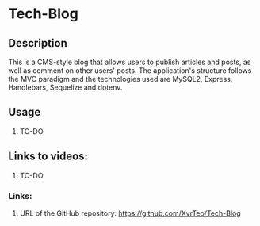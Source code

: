 # Tech-Blog

## Description

This is a CMS-style blog that allows users to publish articles and posts, as well as comment on other users' posts. The application's structure follows the MVC paradigm and the technologies used are MySQL2, Express, Handlebars, Sequelize and dotenv.

## Usage

1. TO-DO

## Links to videos:

1. TO-DO

### Links:

1. URL of the GitHub repository: https://github.com/XvrTeo/Tech-Blog
